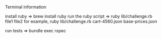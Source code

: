 Terminal information

install ruby => brew install ruby
run the ruby script => ruby lib/challenge.rb file1 file2
for example, ruby lib/challenge.rb cart-4560.json base-prices.json

run tests => bundle exec rspec
